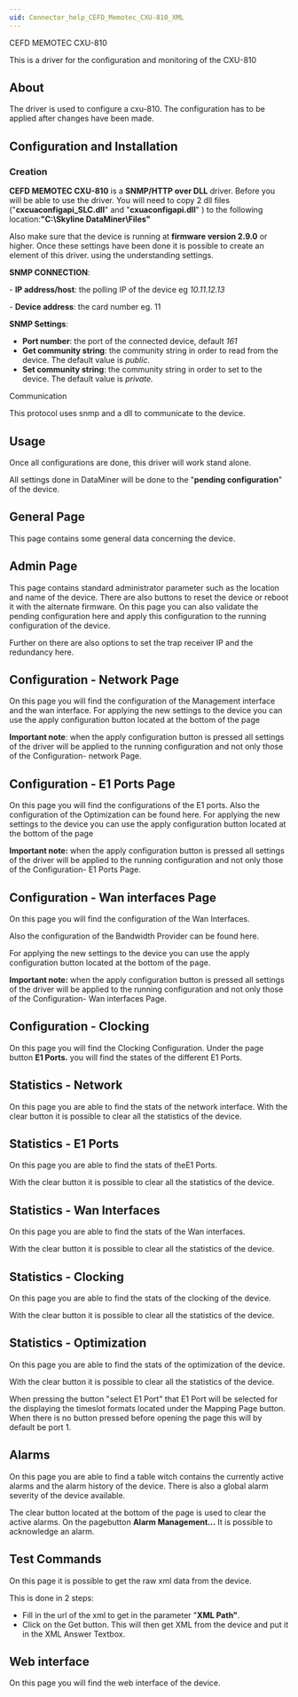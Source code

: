 ```yaml
---
uid: Connector_help_CEFD_Memotec_CXU-810_XML
---
```


CEFD MEMOTEC CXU-810

This is a driver for the configuration and monitoring of the CXU-810

## About

The driver is used to configure a cxu-810. The configuration has to be applied after changes have been made.

## Configuration and Installation

### Creation



**CEFD MEMOTEC CXU-810** is a **SNMP/HTTP over DLL** driver.
Before you will be able to use the driver.
You will need to copy 2 dll files ("**cxcuaconfigapi_SLC.dll**" and "**cxuaconfigapi.dll**" ) to the following location:**"C:\Skyline DataMiner\Files"**

Also make sure that the device is running at **firmware version 2.9.0** or higher.
Once these settings have been done it is possible to create an element of this driver. using the understanding settings.

**SNMP CONNECTION**:

\- **IP address/host**: the polling IP of the device eg *10.11.12.13*

\- **Device address**: the card number eg. 11

**SNMP Settings**:

- **Port number**: the port of the connected device, default *161*
- **Get community string**: the community string in order to read from the device. The default value is *public*.
- **Set community string**: the community string in order to set to the device. The default value is *private.*

Communication

This protocol uses snmp and a dll to communicate to the device.

## Usage

Once all configurations are done, this driver will work stand alone.

All settings done in DataMiner will be done to the "**pending configuration**" of the device.

## General Page

This page contains some general data concerning the device.

## Admin Page

This page contains standard administrator parameter such as the location and name of the device.
There are also buttons to reset the device or reboot it with the alternate firmware.
On this page you can also validate the pending configuration here and apply this configuration to the running configuration of the device.

Further on there are also options to set the trap receiver IP and the redundancy here.

## Configuration - Network Page

On this page you will find the configuration of the Management interface and the wan interface.
For applying the new settings to the device you can use the apply configuration button located at the bottom of the page


**Important note**: when the apply configuration button is pressed all settings of the driver will be applied to the running configuration and not only those of the Configuration- network Page.

## Configuration - E1 Ports Page

On this page you will find the configurations of the E1 ports.
Also the configuration of the Optimization can be found here.
For applying the new settings to the device you can use the apply configuration button located at the bottom of the page

**Important note:** when the apply configuration button is pressed all settings of the driver will be applied to the running configuration and not only those of the Configuration- E1 Ports Page.

## Configuration - Wan interfaces Page

On this page you will find the configuration of the Wan Interfaces.

Also the configuration of the Bandwidth Provider can be found here.

For applying the new settings to the device you can use the apply configuration button located at the bottom of the page.

**Important note:** when the apply configuration button is pressed all settings of the driver will be applied to the running configuration and not only those of the Configuration- Wan interfaces Page.

## Configuration - Clocking

On this page you will find the Clocking Configuration.
Under the page button **E1 Ports.** you will find the states of the different E1 Ports.

## Statistics - Network

On this page you are able to find the stats of the network interface.
With the clear button it is possible to clear all the statistics of the device.

## Statistics - E1 Ports

On this page you are able to find the stats of theE1 Ports.

With the clear button it is possible to clear all the statistics of the device.

## Statistics - Wan Interfaces

On this page you are able to find the stats of the Wan interfaces.

With the clear button it is possible to clear all the statistics of the device.

## Statistics - Clocking

On this page you are able to find the stats of the clocking of the device.

With the clear button it is possible to clear all the statistics of the device.

## Statistics - Optimization

On this page you are able to find the stats of the optimization of the device.

With the clear button it is possible to clear all the statistics of the device.

When pressing the button "select E1 Port" that E1 Port will be selected for the displaying the timeslot formats located under the Mapping Page button. When there is no button pressed before opening the page this will by default be port 1.

## Alarms

On this page you are able to find a table witch contains the currently active alarms and the alarm history of the device.
There is also a global alarm severity of the device available.

The clear button located at the bottom of the page is used to clear the active alarms.
On the pagebutton **Alarm Management...** It is possible to acknowledge an alarm.

## Test Commands

On this page it is possible to get the raw xml data from the device.

This is done in 2 steps:

- Fill in the url of the xml to get in the parameter "**XML Path"**.
- Click on the Get button. This will then get XML from the device and put it in the XML Answer Textbox.

## Web interface

On this page you will find the web interface of the device.
